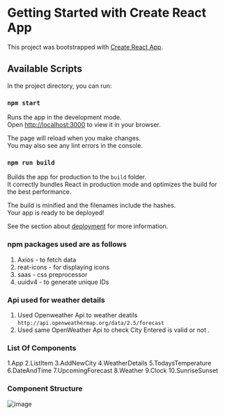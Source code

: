 # Getting Started with Create React App

This project was bootstrapped with [Create React App](https://github.com/facebook/create-react-app).

## Available Scripts

In the project directory, you can run:

### `npm start`

Runs the app in the development mode.\
Open [http://localhost:3000](http://localhost:3000) to view it in your browser.

The page will reload when you make changes.\
You may also see any lint errors in the console.

### `npm run build`

Builds the app for production to the `build` folder.\
It correctly bundles React in production mode and optimizes the build for the best performance.

The build is minified and the filenames include the hashes.\
Your app is ready to be deployed!

See the section about [deployment](https://facebook.github.io/create-react-app/docs/deployment) for more information.

### npm packages used are as follows

1. Axios         - to fetch data 
2. reat-icons    - for displaying icons
3. saas          - css preprocessor
4. uuidv4        - to generate unique IDs


### Api used for weather details

1. Used Openweather Api to weather deatils `http://api.openweathermap.org/data/2.5/forecast`
2. Used same OpenWeather Api to check City Entered is valid or not .


### List Of Components 

1.App 
2.ListItem
3.AddNewCity
4.WeatherDetails
5.TodaysTemperature
6.DateAndTime 
7.UpcomingForecast
8.Weather
9.Clock
10.SunriseSunset


### Component Structure

![image](https://user-images.githubusercontent.com/67903748/198066073-3ccaf989-c3f2-4b18-acbf-5d992c49f102.png)



     
